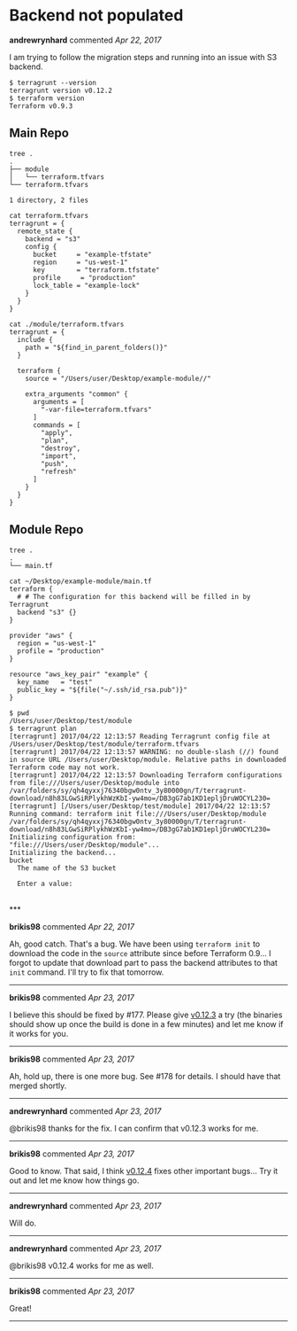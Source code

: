 # Backend not populated

**andrewrynhard** commented *Apr 22, 2017*

I am trying to follow the migration steps and running into an issue with S3 backend.
```
$ terragrunt --version
terragrunt version v0.12.2
$ terraform version
Terraform v0.9.3
```
## Main Repo
```
tree .
.
├── module
│   └── terraform.tfvars
└── terraform.tfvars

1 directory, 2 files
```
```
cat terraform.tfvars
terragrunt = {
  remote_state {
    backend = "s3"
    config {
      bucket     = "example-tfstate"
      region     = "us-west-1"
      key        = "terraform.tfstate"
      profile     = "production"
      lock_table = "example-lock"
    }
  }
}
```
```
cat ./module/terraform.tfvars
terragrunt = {
  include {
    path = "${find_in_parent_folders()}"
  }

  terraform {
    source = "/Users/user/Desktop/example-module//"

    extra_arguments "common" {
      arguments = [
        "-var-file=terraform.tfvars"
      ]
      commands = [
        "apply",
        "plan",
        "destroy",
        "import",
        "push",
        "refresh"
      ]
    }
  }
}
```
## Module Repo
```
tree .
.
└── main.tf
```
```
cat ~/Desktop/example-module/main.tf
terraform {
  # # The configuration for this backend will be filled in by Terragrunt
  backend "s3" {}
}

provider "aws" {
  region = "us-west-1"
  profile = "production"
}

resource "aws_key_pair" "example" {
  key_name   = "test"
  public_key = "${file("~/.ssh/id_rsa.pub")}"
}
```
```
$ pwd
/Users/user/Desktop/test/module
$ terragrunt plan
[terragrunt] 2017/04/22 12:13:57 Reading Terragrunt config file at /Users/user/Desktop/test/module/terraform.tfvars
[terragrunt] 2017/04/22 12:13:57 WARNING: no double-slash (//) found in source URL /Users/user/Desktop/module. Relative paths in downloaded Terraform code may not work.
[terragrunt] 2017/04/22 12:13:57 Downloading Terraform configurations from file:///Users/user/Desktop/module into /var/folders/sy/qh4qyxxj76340bgw0ntv_3y80000gn/T/terragrunt-download/n8h83LGwSiRPlykhWzKbI-yw4mo=/DB3gG7ab1KD1epljDruWOCYL230=
[terragrunt] [/Users/user/Desktop/test/module] 2017/04/22 12:13:57 Running command: terraform init file:///Users/user/Desktop/module /var/folders/sy/qh4qyxxj76340bgw0ntv_3y80000gn/T/terragrunt-download/n8h83LGwSiRPlykhWzKbI-yw4mo=/DB3gG7ab1KD1epljDruWOCYL230=
Initializing configuration from: "file:///Users/user/Desktop/module"...
Initializing the backend...
bucket
  The name of the S3 bucket

  Enter a value:
```
<br />
***


**brikis98** commented *Apr 22, 2017*

Ah, good catch. That's a bug. We have been using `terraform init` to download the code in the `source` attribute since before Terraform 0.9... I forgot to update that download part to pass the backend attributes to that `init` command. I'll try to fix that tomorrow.
***

**brikis98** commented *Apr 23, 2017*

I believe this should be fixed by #177. Please give [v0.12.3](https://github.com/gruntwork-io/terragrunt/releases/tag/v0.12.3) a try (the binaries should show up once the build is done in a few minutes) and let me know if it works for you. 
***

**brikis98** commented *Apr 23, 2017*

Ah, hold up, there is one more bug. See #178 for details. I should have that merged shortly. 
***

**andrewrynhard** commented *Apr 23, 2017*

@brikis98 thanks for the fix. I can confirm that v0.12.3 works for me.
***

**brikis98** commented *Apr 23, 2017*

Good to know. That said, I think [v0.12.4](https://github.com/gruntwork-io/terragrunt/releases/tag/v0.12.4) fixes other important bugs... Try it out and let me know how things go.
***

**andrewrynhard** commented *Apr 23, 2017*

Will do.
***

**andrewrynhard** commented *Apr 23, 2017*

@brikis98 v0.12.4 works for me as well.
***

**brikis98** commented *Apr 23, 2017*

Great!
***

